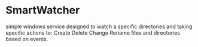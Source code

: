 # SmartWatcher
simple windows service designed to watch a specific directories and taking specific actions to:
Create
Delete 
Change
Rename
files and directories based on events.
